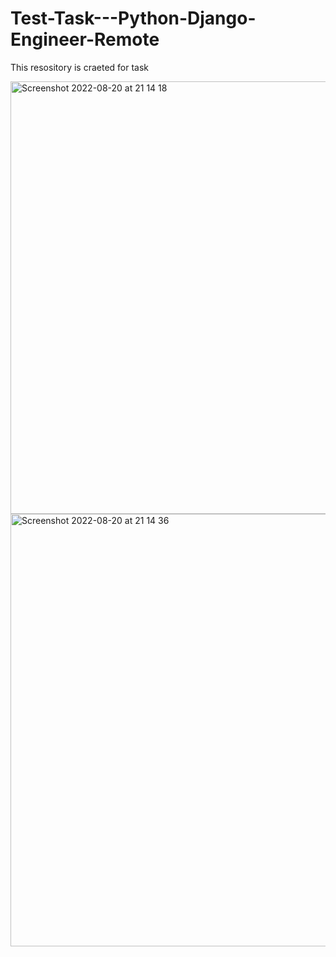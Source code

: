 # Test-Task---Python-Django-Engineer-Remote
This resository is craeted for task

<img width="692" alt="Screenshot 2022-08-20 at 21 14 18" src="https://user-images.githubusercontent.com/96265614/185762926-c7ad1203-cb25-40ff-81fa-d11b6a3c2457.png">


<img width="692" alt="Screenshot 2022-08-20 at 21 14 36" src="https://user-images.githubusercontent.com/96265614/185762943-7e9ba82c-fcdb-4e11-a882-777b7888baf4.png">
